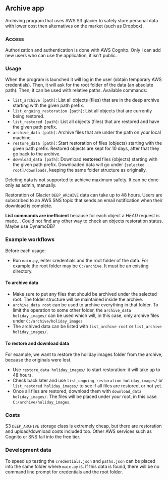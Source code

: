 ## Archive app

Archiving program that uses AWS S3 glacier to safely store personal data with lower cost then alternatives 
on the market (such as Dropbox).

### Access

Authorization and authentication is done with AWS Cognito. Only I can add new users 
who can use the application, it isn't public.

### Usage

When the program is launched it will log in the user (obtain temporary AWS credentials).
Then, it will ask for the root folder of the data (an absolute path). Then, it can be used with relative paths.
Available commands:

- `list_archive [path]`: List all objects (files) that are in the deep archive starting with the given path prefix.
- `list_ongoing_restoration [path]`: List all objects that are currently being restored.
- `list_restored [path]`: List all objects (files) that are restored and have the given path prefix.
- `archive_data [path]`: Archive files that are under the path on your local machine.
- `restore_data [path]`: Start restoration of files (objects) starting with the given path prefix. Restored 
objects are kept for 10 days, after that they go back to the archive.
- `download_data [path]`: Download **restored** files (objects) starting with the given path prefix. Downloaded 
data will go under `[selected root]/downloads`, keeping the same folder structure as originally.

Deleting data is not supported to achieve maximum safety. It can be done only as admin, manually.

Restoration of Glacier `DEEP_ARCHIVE` data can take up to 48 hours. Users are 
subscribed to an AWS SNS topic that sends an email notification when their download 
is complete.

**List commands are inefficient** because for each object a *HEAD* request is made... Could not 
find any other way to check an objects restoration status. Maybe use DynamoDB?

### Example workflows

Before each usage:

- Run `main.py`, enter credentials and the root folder of the data. For example the root folder may be 
`C:/archive`. It must be an existing directory.

#### To archive data

- Make sure to put any files that should be archived under the selected root. The folder structure will be 
maintained inside the archive.
- `archive_data root` can be used to archive everything in that folder. To limit the operation to some other folder,
the `archive_data holiday_images/` can be used which will, in this case, only archive files under `C:/archive/holiday_images`
- The archived data can be listed with `list_archive root` or `list_archive holiday_images/`.

#### To restore and download data

For example, we want to restore the holiday images folder from the archive, because the originals were lost.

- Use `restore_data holiday_images/` to start restoration: it will take up to 48 hours.
- Check back later and use `list_ongoing_restoration holiday_images/` or `list_restored holiday_images/` to see if
all files are restored, or not yet.
- Once all files are restored, download them with `download_data holiday_images/`. The files will be placed under your 
root, in this case `C:/archive/holiday_images`.

### Costs

S3 `DEEP_ARCHIVE` storage class is extremely cheap, but there are restoration and 
upload/download costs included too. Other AWS services such as Cognito or SNS fall 
into the free tier.

### Development data

To speed up testing the `credentials.json` and `paths.json` can be placed into the 
same folder where `main.py` is. If this data is found, there will be no command line 
prompt for credentials and the root folder.